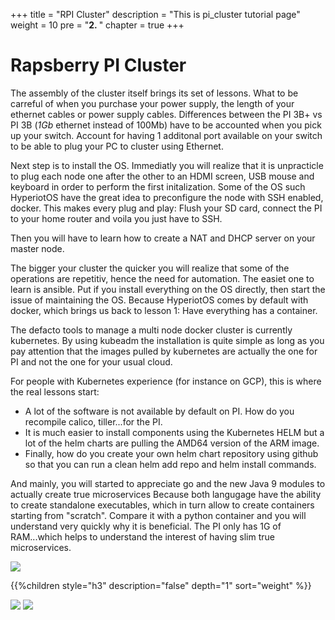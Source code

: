 +++
title = "RPI Cluster"
description = "This is pi_cluster tutorial page"
weight = 10
pre = "<b>2. </b>"
chapter = true
+++

# Rapsberry PI Cluster

The assembly of the cluster itself brings its set of lessons. What to
be carreful of when you purchase your power supply, the length of your
ethernet cables or power supply cables.
Differences between the PI 3B+ vs PI 3B (*1Gb* ethernet instead of 100Mb) have
to be accounted when you pick up your switch. Account for having 1 additonal port available
on your switch to be able to plug your PC to cluster using Ethernet.

Next step is to install the OS. Immediatly you will realize that it is unpracticle
to plug each node one after the other to an HDMI screen, USB mouse and keyboard in
order to perform the first initalization. Some of the OS such HyperiotOS have the
great idea to preconfigure the node with SSH enabled, docker. This makes every plug
and play: Flush your SD card, connect the PI to your home router and voila you just
have to SSH.

Then you will have to learn how to create a NAT and DHCP server on your master node.

The bigger your cluster the quicker you will realize that some of the operations
are repetitiv, hence the need for automation. The easiet one to learn is ansible.
Put if you install everything on the OS directly, then start the issue of maintaining the OS.
Because HyperiotOS comes by default with docker, which brings us back to lesson 1: Have everything
has a container.

The defacto tools to manage a multi node docker cluster is currently kubernetes. By using
kubeadm the installation is quite simple as long as you pay attention that the images pulled
by kubernetes are actually the one for PI and not the one for your usual cloud.

For people with Kubernetes experience (for instance on GCP), this is where the real lessons start:
- A lot of the software is not available by default on PI. How do you recompile calico, tiller...for the PI.
- It is much easier to install components using the Kubernetes HELM but a lot of the helm charts are pulling the AMD64 version of the ARM image.
- Finally, how do you create your own helm chart repository using github so that you can run a clean helm add repo and helm install commands.

And mainly, you will started to appreciate go and the new Java 9 modules to actually create true microservices
Because both langugage have the ability to create standalone executables, which in turn allow to create containers starting from "scratch".
Compare it with a python container and you will understand very quickly why it is beneficial. The PI only has 1G of RAM...which helps to understand
the interest of having slim true microservices.

<!--more-->

![](/images/kubernetes/cluster1_overview.png)

{{%children style="h3" description="false" depth="1" sort="weight" %}}

![](/images/kubernetes/cluster1_nodes.png)
![](/images/kubernetes/cluster2_nodes.png)

